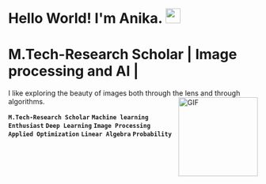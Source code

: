 # Hello World! I'm Anika. <img width="30px" src="https://media.tenor.com/images/3b388fe03da271d2674faf85eb7c3fcd/tenor.gif" />
# M.Tech-Research Scholar | Image processing and AI | 
I like exploring the beauty of images both through the lens and through algorithms.
<img align="right" alt="GIF" height="160px" src="https://media.giphy.com/media/du3J3cXyzhj75IOgvA/giphy.gif">

**`M.Tech-Research Scholar`**
**`Machine learning Enthusiast`**
**`Deep Learning`**
**`Image Processing`**
**`Applied Optimization`**
**`Linear Algebra`**
**`Probability`**
<!--

**anika81199/anika81199** is a ✨ _special_ ✨ repository because its `README.md` (this file) appears on your GitHub profile.

Here are some ideas to get you started:

- 🔭 I’m currently working on ...
- 🌱 I’m currently learning ...
- 👯 I’m looking to collaborate on ...
- 🤔 I’m looking for help with ...
- 💬 Ask me about ...
- 📫 How to reach me: ...
- 😄 Pronouns: ...
- ⚡ Fun fact: ...
-->
